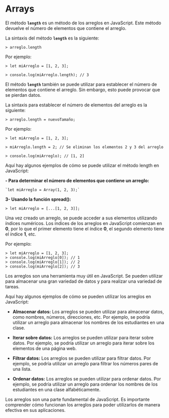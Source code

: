 # Arrays

El método **`length`** es un método de los arreglos en JavaScript. Este método devuelve el número de elementos que contiene el arreglo.

La sintaxis del método **`length`** es la siguiente:

    > arreglo.length

Por ejemplo:

    > let miArreglo = [1, 2, 3];

    > console.log(miArreglo.length); // 3

El método **`length`** también se puede utilizar para establecer el número de elementos que contiene el arreglo. Sin embargo, esto puede provocar que se pierdan datos.

La sintaxis para establecer el número de elementos del arreglo es la siguiente:

    > arreglo.length = nuevoTamaño;

Por ejemplo:

    > let miArreglo = [1, 2, 3];

    > miArreglo.length = 2; // Se eliminan los elementos 2 y 3 del arreglo

    > console.log(miArreglo); // [1, 2]

Aquí hay algunos ejemplos de cómo se puede utilizar el método length en JavaScript:

**- Para determinar el número de elementos que contiene un arreglo:**

    `let miArreglo = Array(1, 2, 3);`

**3- Usando la función spread():**

    > let miArreglo = [...[1, 2, 3]];


Una vez creado un arreglo, se puede acceder a sus elementos utilizando índices numéricos. Los índices de los arreglos en JavaScript comienzan en **0**, por lo que el primer elemento tiene el índice **0**, el segundo elemento tiene el índice **1**, etc.

Por ejemplo:

    > let miArreglo = [1, 2, 3];
    > console.log(miArreglo[0]); // 1
    > console.log(miArreglo[1]); // 2
    > console.log(miArreglo[2]); // 3

Los arreglos son una herramienta muy útil en JavaScript. Se pueden utilizar para almacenar una gran variedad de datos y para realizar una variedad de tareas.

Aquí hay algunos ejemplos de cómo se pueden utilizar los arreglos en JavaScript:

- **Almacenar datos:** Los arreglos se pueden utilizar para almacenar datos, como nombres, números, direcciones, etc. Por ejemplo, se podría utilizar un arreglo para almacenar los nombres de los estudiantes en una clase.

- **Iterar sobre datos:** Los arreglos se pueden utilizar para iterar sobre datos. Por ejemplo, se podría utilizar un arreglo para iterar sobre los elementos de una página web.

- **Filtrar datos:** Los arreglos se pueden utilizar para filtrar datos. Por ejemplo, se podría utilizar un arreglo para filtrar los números pares de una lista.

- **Ordenar datos:** Los arreglos se pueden utilizar para ordenar datos. Por ejemplo, se podría utilizar un arreglo para ordenar los nombres de los estudiantes en una clase alfabéticamente.


Los arreglos son una parte fundamental de JavaScript. Es importante comprender cómo funcionan los arreglos para poder utilizarlos de manera efectiva en sus aplicaciones.

